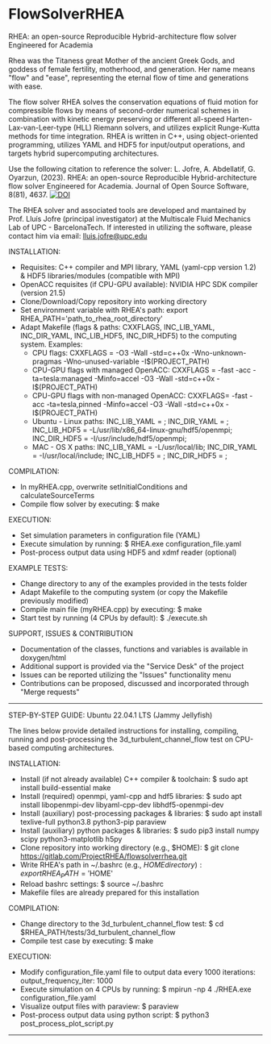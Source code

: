# FlowSolverRHEA

RHEA: an open-source Reproducible Hybrid-architecture flow solver Engineered for Academia

Rhea was the Titaness great Mother of the ancient Greek Gods, and goddess of female fertility, motherhood, and generation. Her name means "flow" and "ease", representing the eternal flow of time and generations with ease.

The flow solver RHEA solves the conservation equations of fluid motion for compressible flows by means of second-order numerical schemes in combination with kinetic energy preserving or different all-speed Harten-Lax-van-Leer-type (HLL) Riemann solvers, and utilizes explicit Runge-Kutta methods for time integration. RHEA is written in C++, using object-oriented programming, utilizes YAML and HDF5 for input/output operations, and targets hybrid supercomputing architectures.

Use the following citation to reference the solver: L. Jofre, A. Abdellatif, G. Oyarzun, (2023). RHEA: an open-source Reproducible Hybrid-architecture flow solver Engineered for Academia. Journal of Open Source Software, 8(81), 4637. [![DOI](https://joss.theoj.org/papers/10.21105/joss.04637/status.svg)](https://doi.org/10.21105/joss.04637)

The RHEA solver and associated tools are developed and mantained by Prof. Lluís Jofre (principal investigator) at the Multiscale Fluid Mechanics Lab of UPC - BarcelonaTech. If interested in utilizing the software, please contact him via email: lluis.jofre@upc.edu

INSTALLATION:
- Requisites: C++ compiler and MPI library, YAML (yaml-cpp version 1.2) & HDF5 libraries/modules (compatible with MPI)
- OpenACC requisites (if CPU-GPU available): NVIDIA HPC SDK compiler (version 21.5)
- Clone/Download/Copy repository into working directory
- Set environment variable with RHEA's path: export RHEA_PATH='path_to_rhea_root_directory' 
- Adapt Makefile (flags & paths: CXXFLAGS, INC_LIB_YAML, INC_DIR_YAML, INC_LIB_HDF5, INC_DIR_HDF5) to the computing system. Examples:
   - CPU flags: CXXFLAGS = -O3 -Wall -std=c++0x -Wno-unknown-pragmas -Wno-unused-variable -I$(PROJECT_PATH)
   - CPU-GPU flags with managed OpenACC: CXXFLAGS = -fast -acc -ta=tesla:managed -Minfo=accel -O3 -Wall -std=c++0x -I$(PROJECT_PATH)
   - CPU-GPU flags with non-managed OpenACC: CXXFLAGS= -fast -acc -ta=tesla,pinned -Minfo=accel -O3 -Wall -std=c++0x -I$(PROJECT_PATH)
   - Ubuntu - Linux paths:
      INC_LIB_YAML = ;
      INC_DIR_YAML = ;
      INC_LIB_HDF5 = -L/usr/lib/x86_64-linux-gnu/hdf5/openmpi;
      INC_DIR_HDF5 = -I/usr/include/hdf5/openmpi;
   - MAC - OS X paths:
      INC_LIB_YAML = -L/usr/local/lib;
      INC_DIR_YAML = -I/usr/local/include;
      INC_LIB_HDF5 = ;
      INC_DIR_HDF5 = ;

COMPILATION:
- In myRHEA.cpp, overwrite setInitialConditions and calculateSourceTerms
- Compile flow solver by executing: $ make

EXECUTION:
- Set simulation parameters in configuration file (YAML)
- Execute simulation by running: $ RHEA.exe configuration_file.yaml
- Post-process output data using HDF5 and xdmf reader (optional)

EXAMPLE TESTS:
- Change directory to any of the examples provided in the tests folder
- Adapt Makefile to the computing system (or copy the Makefile previously modified)
- Compile main file (myRHEA.cpp) by executing: $ make
- Start test by running (4 CPUs by default): $ ./execute.sh

SUPPORT, ISSUES & CONTRIBUTION
- Documentation of the classes, functions and variables is available in doxygen/html
- Additional support is provided via the "Service Desk" of the project
- Issues can be reported utilizing the "Issues" functionality menu
- Contributions can be proposed, discussed and incorporated through "Merge requests"

--------------------------------------------------
STEP-BY-STEP GUIDE: Ubuntu 22.04.1 LTS (Jammy Jellyfish)

The lines below provide detailed instructions for installing, compiling, running and post-processing the 3d_turbulent_channel_flow test on CPU-based computing architectures.

INSTALLATION:
- Install (if not already available) C++ compiler & toolchain:
$ sudo apt install build-essential make
- Install (required) openmpi, yaml-cpp and hdf5 libraries:
$ sudo apt install libopenmpi-dev libyaml-cpp-dev libhdf5-openmpi-dev
- Install (auxiliary) post-processing packages & libraries:
$ sudo apt install texlive-full python3.8 python3-pip paraview
- Install (auxiliary) python packages & libraries:
$ sudo pip3 install numpy scipy python3-matplotlib h5py
- Clone repository into working directory (e.g., $HOME):
$ git clone https://gitlab.com/ProjectRHEA/flowsolverrhea.git
- Write RHEA's path in ~/.bashrc (e.g., $HOME directory):
export RHEA_PATH='$HOME'
- Reload bashrc settings:
$ source ~/.bashrc
- Makefile files are already prepared for this installation

COMPILATION:
- Change directory to the 3d_turbulent_channel_flow test:
$ cd $RHEA_PATH/tests/3d_turbulent_channel_flow
- Compile test case by executing:
$ make

EXECUTION:
- Modify configuration_file.yaml file to output data every 1000 iterations:
output_frequency_iter: 1000
- Execute simulation on 4 CPUs by running:
$ mpirun -np 4 ./RHEA.exe configuration_file.yaml
- Visualize output files with paraview:
$ paraview
- Post-process output data using python script:
$ python3 post_process_plot_script.py 
--------------------------------------------------
